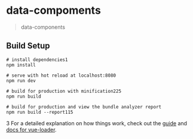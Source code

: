 # data-compoments

> data-components

## Build Setup

``` bash1
# install dependencies1
npm install

# serve with hot reload at localhost:8080
npm run dev

# build for production with minification225
npm run build

# build for production and view the bundle analyzer report
npm run build --report115
```
3
For a detailed explanation on how things work, check out the [guide](http://vuejs-templates.github.io/webpack/) and [docs for vue-loader](http://vuejs.github.io/vue-loader).
